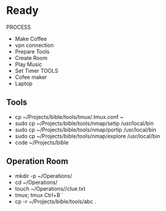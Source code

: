 # Ready 

PROCESS
- Make Coffee
- vpn connection
- Prepare Tools    
- Create Room
- Play Music
- Set Timer
TOOLS
- Cofee maker
- Laptop


## Tools
- cp ~/Projects/bible/tools/tmux/.tmux.conf ~    
- sudo cp ~/Projects/bible/tools/nmap/setip /usr/local/bin
- sudo cp ~/Projects/bible/tools/nmap/portip /usr/local/bin
- sudo cp ~/Projects/bible/tools/nmap/explore /usr/local/bin 
- code ~/Projects/bible

## Operation Room
- mkdir -p ~/Operations/<room>
- cd ~/Operations/<room>
- touch ~/Operations/<room>/clue.txt
- tmux; tmux Ctrl+B `
- cp -r ~/Projects/bible/tools/abc . 